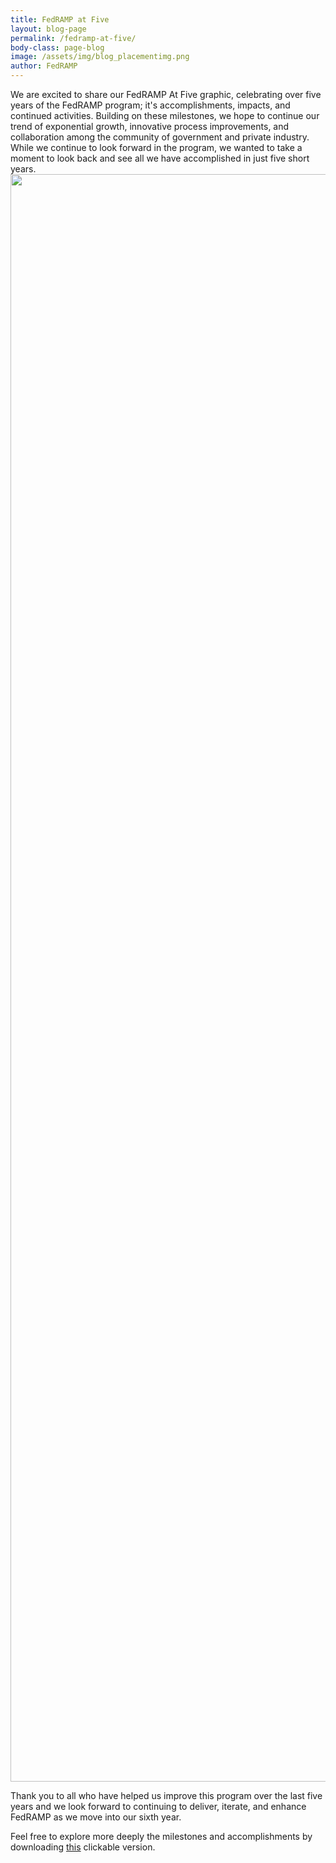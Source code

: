 ```yaml
---
title: FedRAMP at Five
layout: blog-page
permalink: /fedramp-at-five/
body-class: page-blog
image: /assets/img/blog_placementimg.png
author: FedRAMP
---
```

We are excited to share our FedRAMP At Five graphic, celebrating over five years of the FedRAMP program; it's accomplishments, impacts, and continued activities. Building on these milestones, we hope to continue our trend of exponential growth, innovative process improvements, and collaboration among the community of government and private industry. While we continue to look forward in the program, we wanted to take a moment to look back and see all we have accomplished in just five short years.  [<img class="size-full wp-image-67471 aligncenter" src="https://s3.amazonaws.com/sitesusa/wp-content/uploads/sites/482/2017/08/FedRAMP-5-year-timeline_FINAL-1.jpg" alt="" width="800" height="2572" />](https://s3.amazonaws.com/sitesusa/wp-content/uploads/sites/482/2017/08/FedRAMP-5-year-timeline_FINAL-1.jpg)

Thank you to all who have helped us improve this program over the last five years and we look forward to continuing to deliver, iterate, and enhance FedRAMP as we move into our sixth year.

Feel free to explore more deeply the milestones and accomplishments by downloading [this](https://s3.amazonaws.com/sitesusa/wp-content/uploads/sites/482/2017/08/FR5yr.pdf) clickable version.
